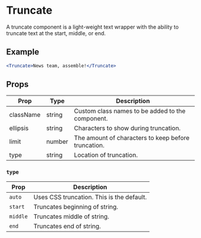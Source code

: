 # Truncate

A truncate component is a light-weight text wrapper with the ability to truncate text at the start, middle, or end.

## Example

```jsx
<Truncate>News team, assemble!</Truncate>
```


## Props

| Prop | Type | Description |
| --- | --- | --- |
| className | string | Custom class names to be added to the component. |
| ellipsis | string | Characters to show during truncation. |
| limit | number | The amount of characters to keep before truncation. |
| type | string | Location of truncation. |


### `type`

| Prop | Description |
| --- | --- |
| `auto` | Uses CSS truncation. This is the default. |
| `start` | Truncates beginning of string. |
| `middle` | Truncates middle of string. |
| `end` | Truncates end of string. |
